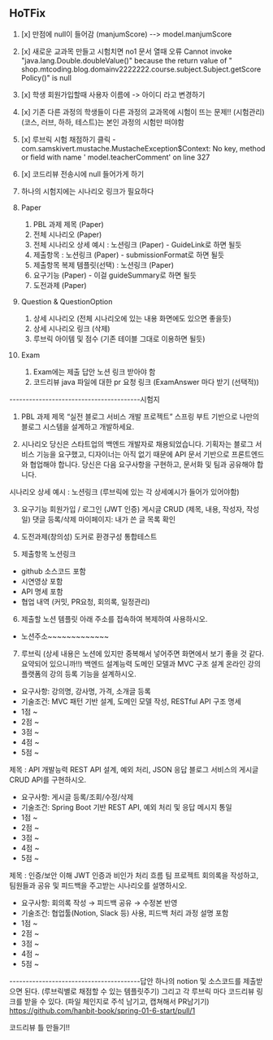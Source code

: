 ## HoTFix

1. [x] 만점에 null이 들어감 (manjumScore) --> model.manjumScore
2. [x] 새로운 교과목 만들고 시험치면 no1 문서 열때 오류
   Cannot invoke "java.lang.Double.doubleValue()" because the return value of "
   shop.mtcoding.blog.domainv2222222.course.subject.Subject.getScorePolicy()" is null
3. [x] 학생 회원가입할때 사용자 이름에 -> 아이디 라고 변경하기
4. [x] 기존 다른 과정의 학생들이 다른 과정의 교과목에 시험이 뜨는 문제!! (시험관리) (코스, 러브, 하하, 테스트)는 본인 과정의 시험만 떠야함
5. [x] 루브릭 시험 채점하기 클릭 - com.samskivert.mustache.MustacheException$Context: No key, method or field with name '
   model.teacherComment' on line 327
6. [x] 코드리뷰 전송시에 null 들어가게 하기

3. 하나의 시험지에는 시나리오 링크가 필요하다
2. Paper
    1. PBL 과제 제목 (Paper)
    2. 전체 시나리오 (Paper)
    3. 전체 시나리오 상세 예시 : 노션링크 (Paper) - GuideLink로 하면 될듯
    4. 제출항목 : 노션링크 (Paper) - submissionFormat로 하면 될듯
    5. 제출항목 복제 템플릿(선택) : 노션링크 (Paper)
    6. 요구기능 (Paper) - 이걸 guideSummary로 하면 될듯
    7. 도전과제 (Paper)
3. Question & QuestionOption
    1. 상세 시나리오 (전체 시나리오에 있는 내용 화면에도 있으면 좋을듯)
    2. 상세 시나리오 링크 (삭제)
    3. 루브릭 아이템 및 점수 (기존 테이블 그대로 이용하면 될듯)

4. Exam
    1. Exam에는 제출 답안 노션 링크 받아야 함
    2. 코드리뷰 java 파일에 대한 pr 요청 링크 (ExamAnswer 마다 받기 (선택적))

----------------------------------------시험지

1. PBL 과제 제목
   “실전 블로그 서비스 개발 프로젝트”
   스프링 부트 기반으로 나만의 블로그 시스템을 설계하고 개발하세요.

2. 시나리오
   당신은 스타트업의 백엔드 개발자로 채용되었습니다.
   기획자는 블로그 서비스 기능을 요구했고, 디자이너는 아직 없기 때문에 API 문서 기반으로 프론트엔드와 협업해야 합니다.
   당신은 다음 요구사항을 구현하고, 문서화 및 팀과 공유해야 합니다.

시나리오 상세 예시 : 노션링크 (루브릭에 있는 각 상세예시가 들어가 있어야함)

3. 요구기능
   회원가입 / 로그인 (JWT 인증)
   게시글 CRUD (제목, 내용, 작성자, 작성일)
   댓글 등록/삭제
   마이페이지: 내가 쓴 글 목록 확인

4. 도전과제(창의성)
   도커로 환경구성
   통합테스트

5. 제출항목
   노션링크

- github 소스코드 포함
- 시연영상 포함
- API 명세 포함
- 협업 내역 (커밋, PR요청, 회의록, 일정관리)

6. 제출할 노션 템플릿
   아래 주소를 접속하여 복제하여 사용하시오.

- 노션주소~~~~~~~~~~~~~

7. 루브릭
   (상세 내용은 노션에 있지만 중복해서 넣어주면 화면에서 보기 좋을 것 같다. 요약되어 있으니까!!)
   백엔드 설계능력 도메인 모델과 MVC 구조 설계 온라인 강의 플랫폼의 강의 등록 기능을 설계하시오.

- 요구사항: 강의명, 강사명, 가격, 소개글 등록
- 기술조건: MVC 패턴 기반 설계, 도메인 모델 작성, RESTful API 구조 명세
- 1점 ~
- 2점 ~
- 3점 ~
- 4점 ~
- 5점 ~

제목 : API 개발능력 REST API 설계, 예외 처리, JSON 응답
블로그 서비스의 게시글 CRUD API를 구현하시오.

- 요구사항: 게시글 등록/조회/수정/삭제
- 기술조건: Spring Boot 기반 REST API, 예외 처리 및 응답 메시지 통일
- 1점 ~
- 2점 ~
- 3점 ~
- 4점 ~
- 5점 ~

제목 : 인증/보안 이해 JWT 인증과 비인가 처리 흐름
팀 프로젝트 회의록을 작성하고, 팀원들과 공유 및 피드백을 주고받는 시나리오를 설명하시오.

- 요구사항: 회의록 작성 → 피드백 공유 → 수정본 반영
- 기술조건: 협업툴(Notion, Slack 등) 사용, 피드백 처리 과정 설명 포함
- 1점 ~
- 2점 ~
- 3점 ~
- 4점 ~
- 5점 ~

----------------------------------------답안
하나의 notion 및 소스코드를 제출받으면 된다. (루브릭별로 채점할 수 있는 템플릿주기)
그리고 각 루브릭 마다 코드리뷰 링크를 받을 수 있다. (파일 체인지로 주석 남기고, 캡쳐해서 PR남기기)
https://github.com/hanbit-book/spring-01-6-start/pull/1

코드리뷰 틀 만들기!!

